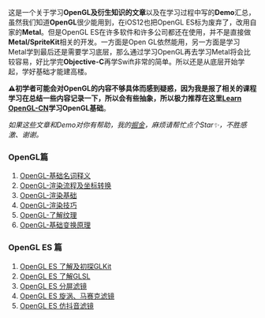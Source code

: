 这是一个关于学习**OpenGL及衍生知识的文章**以及在学习过程中写的**Demo**汇总，虽然我们知道**OpenGL**很少能用到，在iOS12也把OpenGL ES标为废弃了，改用自家的**Metal**。但是OpenGL ES在许多软件和许多公司都还在使用，并不是直接做**Metal/SpriteKit**相关的开发。一方面是Open GL依然能用，另一方面是学习Metal学到最后还是需要学习底层，那么通过学习OpenGL再去学习Metal将会比较容易，好比学完**Objective-C**再学Swift非常的简单。所以还是从底层开始学起，学好基础才能建高楼。

**⚠️初学者可能会对OpenGL的内容不够具体而感到疑惑，因为我是报了相关的课程学习在总结一些内容记录一下，所以会有些抽象，所以极力推荐在这里[Learn OpenGL-CN](https://learnopengl-cn.readthedocs.io/zh/latest/)学习OpenGL基础**。



*如果这些文章和Demo对你有帮助，我的[掘金](https://juejin.im/user/57caac44c4c97100542ede51/)，麻烦请帮忙点个Star✨，不胜感激、谢谢。*



### OpenGL篇
1. [OpenGL-基础名词释义](https://github.com/oymuzi/OpenGLDocs/blob/master/OpenGL-%E5%9F%BA%E7%A1%80%E5%90%8D%E8%AF%8D%E9%87%8A%E4%B9%89.md)
2. [OpenGL-渲染流程及坐标转换](https://github.com/oymuzi/OpenGLDocs/blob/master/OpenGL-%E6%B8%B2%E6%9F%93%E6%B5%81%E7%A8%8B%E5%8F%8A%E5%9D%90%E6%A0%87%E8%BD%AC%E6%8D%A2.md)
3. [OpenGL-渲染基础](https://github.com/oymuzi/OpenGLDocs/blob/master/OpenGL-%E6%B8%B2%E6%9F%93%E5%9F%BA%E7%A1%80.md)
4. [OpenGL-渲染技巧](https://github.com/oymuzi/OpenGLDocs/blob/master/OpenGL-渲染技巧.md)
5. [OpenGL-了解纹理](https://github.com/oymuzi/OpenGLDocs/blob/master/OpenGL-%E4%BA%86%E8%A7%A3%E7%BA%B9%E7%90%86.md)
6. [OpenGL-基础变换原理](https://github.com/oymuzi/OpenGLDocs/blob/master/OpenGL-%E5%9F%BA%E7%A1%80%E5%8F%98%E6%8D%A2%E5%8E%9F%E7%90%86.md)

### OpenGL ES 篇
1. [OpenGL ES 了解及初探GLKit](https://github.com/oymuzi/OpenGLDocs/blob/master/OpenGL%20ES%20-%20%E8%AE%A4%E8%AF%86%E5%8F%8A%E5%88%9D%E6%8E%A2GLKit.md)
2. [OpenGL ES 了解GLSL](https://github.com/oymuzi/OpenGLDocs/blob/master/OpenGL%20ES%20-%20%E4%BA%86%E8%A7%A3GLSL.md)
3. [OpenGL ES 分屏滤镜]()
4. [OpenGL ES 旋涡、马赛克滤镜]()
5. [OpenGL ES 仿抖音滤镜]()

